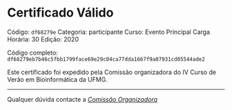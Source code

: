 # Certificado Válido

Código: `df68279e`
Categoria: participante
Curso: Evento Principal
Carga Horária: 30
Edição: 2020


Código completo: `df68279eb7b46c5fbb1799face69e29c04ca77dda1667f9a07931cd05544ade2`


Este certificado foi expedido pela Comissão organizadora do IV Curso de Verão em Bioinformática da UFMG.

----

Qualquer dúvida contacte a [_Comissão Organizadora_](<mailto:cursobioinfoufmg@gmail.com$subject=[Certificados]>)

